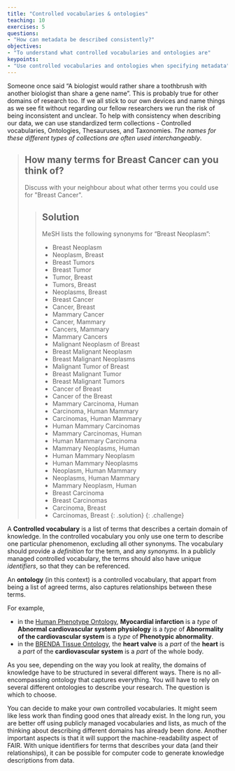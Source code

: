 ```yaml
---
title: "Controlled vocabularies & ontologies"
teaching: 10
exercises: 5
questions:
- "How can metadata be described consistently?"
objectives:
- "To understand what controlled vocabularies and ontologies are"
keypoints:
- "Use controlled vocabularies and ontologies when specifying metadata"
---
```


Someone once said “A biologist would rather share a toothbrush with another biologist than share a gene name”. This is probably true for other domains of research too.  If we all stick to our own devices and name things as we see fit without regarding our fellow researchers we run the risk of being inconsistent and unclear. To help with consistency when describing our data, we can use standardized term collections - Controlled vocabularies, Ontologies, Thesauruses, and Taxonomies. _The names for these different types of collections are often used interchangeably_.

> ## How many terms for Breast Cancer can you think of?
>
> Discuss with your neighbour about what other terms you could use for "Breast Cancer".
>
> > ## Solution
> >
> > MeSH lists the following synonyms for “Breast Neoplasm”:
> >
> > - Breast Neoplasm
> > - Neoplasm, Breast
> > - Breast Tumors
> > - Breast Tumor
> > - Tumor, Breast
> > - Tumors, Breast
> > - Neoplasms, Breast
> > - Breast Cancer
> > - Cancer, Breast
> > - Mammary Cancer
> > - Cancer, Mammary
> > - Cancers, Mammary
> > - Mammary Cancers
> > - Malignant Neoplasm of Breast
> > - Breast Malignant Neoplasm
> > - Breast Malignant Neoplasms
> > - Malignant Tumor of Breast
> > - Breast Malignant Tumor
> > - Breast Malignant Tumors
> > - Cancer of Breast
> > - Cancer of the Breast
> > - Mammary Carcinoma, Human
> > - Carcinoma, Human Mammary
> > - Carcinomas, Human Mammary
> > - Human Mammary Carcinomas
> > - Mammary Carcinomas, Human
> > - Human Mammary Carcinoma
> > - Mammary Neoplasms, Human
> > - Human Mammary Neoplasm
> > - Human Mammary Neoplasms
> > - Neoplasm, Human Mammary
> > - Neoplasms, Human Mammary
> > - Mammary Neoplasm, Human
> > - Breast Carcinoma
> > - Breast Carcinomas
> > - Carcinoma, Breast
> > - Carcinomas, Breast
> {: .solution}
{: .challenge}

A **Controlled vocabulary** is a list of terms that describes a certain domain of knowledge. In the controlled vocabulary you only use one term to describe one particular phenomenon, excluding all other synonyms. The vocabulary should provide a _definition_ for the term, and any _synonyms_. In a publicly managed controlled vocabulary, the terms should also have unique _identifiers_, so that they can be referenced.

An **ontology** (in this context) is a controlled vocabulary, that appart from being a list of agreed terms, also captures relationships between these terms.

For example,

- in the [Human Phenotype Ontology](https://www.ebi.ac.uk/ols/ontologies/hp), **Myocardial infarction** is a _type_ of **Abnormal cardiovascular system physiology** is a _type_ of **Abnormality of the cardiovascular system** is a _type_ of **Phenotypic abnormality**.
- in the [BRENDA Tissue Ontology](https://www.ebi.ac.uk/ols/ontologies/bto), the **heart valve** is a _part_ of the **heart** is a _part_ of the **cardiovascular system** is a _part_ of the whole body.

As you see, depending on the way you look at reality, the domains of knowledge have to be structured in several different ways. There is no all-encompassing ontology that captures everything. You will have to rely on several different ontologies to describe your research. The question is which to choose.

You can decide to make your own controlled vocabularies. It might seem like less work than finding good ones that already exist. In the long run, you are better off using publicly managed vocabularies and lists, as much of the thinking about describing different domains has already been done. Another important aspects is that it will support the machine-readability aspect of FAIR. With unique identifiers for terms that describes your data (and their relationships), it can be possible for computer code to generate knowledge descriptions from data.
